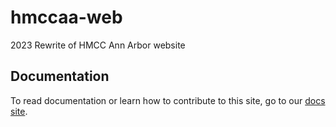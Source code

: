 # hmccaa-web

2023 Rewrite of HMCC Ann Arbor website

## Documentation

To read documentation or learn how to contribute to this site, go to our [docs site](https://hmcc-global.github.io/hmccaa-web/).
